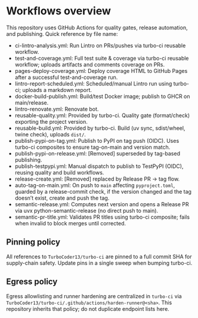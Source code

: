 # Workflows overview

This repository uses GitHub Actions for quality gates, release automation, and
publishing. Quick reference by file name:

- ci-lintro-analysis.yml: Run Lintro on PRs/pushes via turbo-ci reusable workflow.
- test-and-coverage.yml: Full test suite & coverage via turbo-ci reusable workflow;
  uploads artifacts and comments coverage on PRs.
- pages-deploy-coverage.yml: Deploy coverage HTML to GitHub Pages after a
  successful test-and-coverage run.
- lintro-report-scheduled.yml: Scheduled/manual Lintro run using turbo-ci; uploads
  a markdown report.
- docker-build-publish.yml: Build/test Docker image; publish to GHCR on
  main/release.
- lintro-renovate.yml: Renovate bot.
- reusable-quality.yml: Provided by turbo-ci. Quality gate (format/check) exporting
  the project version.
- reusable-build.yml: Provided by turbo-ci. Build (uv sync, sdist/wheel, twine check),
  uploads `dist/`.
- publish-pypi-on-tag.yml: Publish to PyPI on tag push (OIDC). Uses turbo-ci
  composites to ensure tag-on-main and version match.
- publish-pypi-on-release.yml: [Removed] superseded by tag-based publishing.
- publish-testpypi.yml: Manual dispatch to publish to TestPyPI (OIDC), reusing
  quality and build workflows.
- release-create.yml: [Removed] replaced by Release PR → tag flow.
- auto-tag-on-main.yml: On push to `main` affecting `pyproject.toml`, guarded by
  a release-commit check, if the version changed and the tag doesn’t exist, create
  and push the tag.
- semantic-release.yml: Computes next version and opens a Release PR via uvx
  python-semantic-release (no direct push to main).
- semantic-pr-title.yml: Validates PR titles using turbo-ci composite; fails when
  invalid to block merges until corrected.

## Pinning policy

All references to `TurboCoder13/turbo-ci` are pinned to a full commit SHA for
supply-chain safety. Update pins in a single sweep when bumping turbo-ci.

## Egress policy

Egress allowlisting and runner hardening are centralized in `turbo-ci` via
`TurboCoder13/turbo-ci/.github/actions/harden-runner@<sha>`. This repository
inherits that policy; do not duplicate endpoint lists here.
